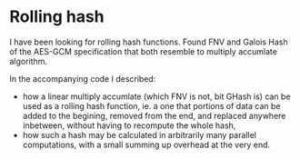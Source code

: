 # Rolling hash
I have been looking for rolling hash functions. Found FNV and Galois Hash of the AES-GCM specification that both resemble to multiply accumlate algorithm.

In the accompanying code I described:
* how a linear multiply accumlate (which FNV is not, bit GHash is) can be used as a rolling hash function, ie. a one that portions of data can be added to the begining, removed from the end, and replaced anywhere inbetween, without having to recompute the whole hash,
* how such a hash may be calculated in arbitrarily many parallel computations, with a small summing up overhead at the very end.
